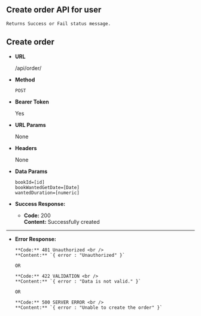 **Create order API for user**
----
    Returns Success or Fail status message.

## Create order

* **URL**

  /api/order/

* **Method**

  `POST`

* **Bearer Token**

  Yes

* **URL Params**

  None

* **Headers**

  None

* **Data Params**

  `bookId=[id]` <br/>
  `bookWantedGetDate=[Date]` <br/>
  `wantedDuration=[numeric]` <br/>


* **Success Response:**

    * **Code:** 200 <br/>
      **Content:** Successfully created

----

* **Error Response:**


      **Code:** 401 Unauthorized <br />
      **Content:** `{ error : "Unauthorized" }`

      OR

      **Code:** 422 VALIDATION <br />
      **Content:** `{ error : "Data is not valid." }`

      OR

      **Code:** 500 SERVER ERROR <br />
      **Content:** `{ error : "Unable to create the order" }`

